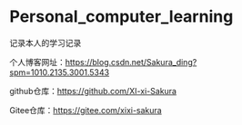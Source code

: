 # Personal_computer_learning

记录本人的学习记录

个人博客网址：https://blog.csdn.net/Sakura_ding?spm=1010.2135.3001.5343

github仓库：https://github.com/XI-xi-Sakura

Gitee仓库：https://gitee.com/xixi-sakura

